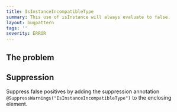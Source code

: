 ```yaml
---
title: IsInstanceIncompatibleType
summary: This use of isInstance will always evaluate to false.
layout: bugpattern
tags: ''
severity: ERROR
---
```


<!--
*** AUTO-GENERATED, DO NOT MODIFY ***
To make changes, edit the @BugPattern annotation or the explanation in docs/bugpattern.
-->


## The problem


## Suppression
Suppress false positives by adding the suppression annotation `@SuppressWarnings("IsInstanceIncompatibleType")` to the enclosing element.
